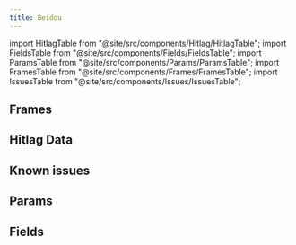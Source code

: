 ```yaml
---
title: Beidou
---
```


import HitlagTable from "@site/src/components/Hitlag/HitlagTable";
import FieldsTable from "@site/src/components/Fields/FieldsTable";
import ParamsTable from "@site/src/components/Params/ParamsTable";
import FramesTable from "@site/src/components/Frames/FramesTable";
import IssuesTable from "@site/src/components/Issues/IssuesTable";

## Frames

<FramesTable character="beidou" />

## Hitlag Data

<HitlagTable character="beidou" />

## Known issues

<IssuesTable character="beidou" />

## Params

<ParamsTable character="beidou" />

## Fields

<FieldsTable character="beidou" />
